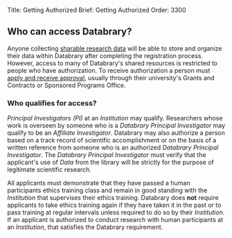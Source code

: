 Title: Getting Authorized
Brief: Getting Authorized
Order: 3300

## Who can access Databrary?

Anyone collecting [sharable research data](|filename|../releasing-data/releasing-data.md) will be able to store and organize their data within Databrary after completing the registration process. 
However, access to many of Databrary's shared resources is restricted to people who have authorization.
To receive authorization a person must [apply and receive approval](|filename|signing-agreement.md), usually through their university's Grants and Contracts or Sponsored Programs Office.

### Who qualifies for access?

*Principal Investigators (PI)* at an *Institution* may qualify.
Researchers whose work is overseen by someone who is a *Databrary Principal Investigator* may qualify to be an *Affiliate Investigator*.
Databrary may also authorize a person based on a track record of scientific accomplishment or on the basis of a written reference from someone who is an authorized *Databrary Principal Investigator*.
The *Databrary Principal Investigator* must verify that the applicant's use of *Data* from the library will be strictly for the purpose of legitimate scientific research. 

All applicants must demonstrate that they have passed a human participants ethics training class and remain in good standing with the *Institution* that supervises their ethics training.
Databrary does **not** require applicants to take ethics training again if they have taken it in the past or to pass training at regular intervals unless required to do so by their *Institution*.
If an applicant is authorized to conduct research with human participants at an *Institution*, that satisfies the Databrary requirement.
